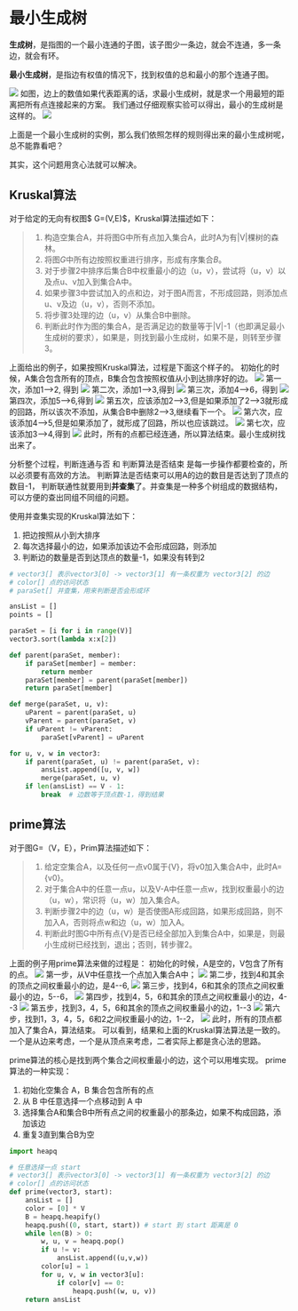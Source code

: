 # 最小生成树

**生成树**，是指图的一个最小连通的子图，该子图少一条边，就会不连通，多一条边，就会有环。

**最小生成树**，是指边有权值的情况下，找到权值的总和最小的那个连通子图。

![](img\2017-05-06_205228.png)
如图，边上的数值如果代表距离的话，求最小生成树，就是求一个用最短的距离把所有点连接起来的方案。 我们通过仔细观察实验可以得出，最小的生成树是这样的。
![](img\2017-05-06_205542.png)

上面是一个最小生成树的实例，那么我们依照怎样的规则得出来的最小生成树呢，总不能靠看吧？

其实，这个问题用贪心法就可以解决。

## Kruskal算法
对于给定的无向有权图$ G=(V,E)$，Kruskal算法描述如下：
> 1. 构造空集合A，并将图G中所有点加入集合A，此时A为有|V|棵树的森林。
> 2. 将图$G$中所有边按照权重进行排序，形成有序集合$B$。
> 3. 对于步骤2中排序后集合B中权重最小的边（u，v），尝试将（u，v）以及点u、v加入到集合A中。
> 4. 如果步骤3中尝试加入的点和边，对于图A而言，不形成回路，则添加点u、v及边（u，v），否则不添加。
> 5. 将步骤3处理的边（u，v）从集合B中删除。
> 6. 判断此时作为图的集合A，是否满足边的数量等于|V|-1（也即满足最小生成树的要求），如果是，则找到最小生成树，如果不是，则转至步骤3。

上面给出的例子，如果按照Kruskal算法，过程是下面这个样子的。
初始化的时候，A集合包含所有的顶点，B集合包含按照权值从小到达排序好的边。
![](img\2017-05-06_213033.png)
第一次，添加1-->2, 得到
![](img\2017-05-06_213448.png)
第二次，添加1-->3,得到
![](img\2017-05-06_213627.png)
第三次，添加4-->6，得到
![](img\2017-05-06_213729.png)
第四次，添加5-->6,得到
![](img\2017-05-06_213957.png)
第五次，应该添加2-->3,但是如果添加了2-->3就形成的回路，所以该次不添加，从集合B中删除2-->3,继续看下一个。
![](img\2017-05-06_214218.png)
第六次，应该添加4-->5,但是如果添加了，就形成了回路，所以也应该跳过。
![](img\2017-05-06_214327.png)
第七次，应该添加3-->4,得到
![](img\2017-05-06_214435.png)
此时，所有的点都已经连通，所以算法结束。最小生成树找出来了。

分析整个过程，判断连通与否 和 判断算法是否结束 是每一步操作都要检查的，所以必须要有高效的方法。 判断算法是否结束可以用A的边的数目是否达到了顶点的数目-1， 判断联通性就要用到**并查集**了。并查集是一种多个树组成的数据结构，可以方便的查出同组不同组的问题。

使用并查集实现的Kruskal算法如下：

1. 把边按照从小到大排序
2. 每次选择最小的边，如果添加该边不会形成回路，则添加
3. 判断边的数量是否到达顶点的数量-1，如果没有转到2

```python
# vector3[] 表示vector3[0] -> vector3[1] 有一条权重为 vector3[2] 的边
# color[] 点的访问状态
# paraSet[] 并查集，用来判断是否会形成环

ansList = []
points = []

paraSet = [i for i in range(V)]
vector3.sort(lambda x:x[2])

def parent(paraSet, member):
    if paraSet[member] = member:
        return member
    paraSet[member] = parent(paraSet[member])
    return paraSet[member]

def merge(paraSet, u, v):
    uParent = parent(paraSet, u)
    vParent = parent(paraSet, v)
    if uParent != vParent:
        paraSet[vParent] = uParent

for u, v, w in vector3:
    if parent(paraSet, u) != parent(paraSet, v):
        ansList.append([u, v, w])
        merge(paraSet, u, v)
    if len(ansList) == V - 1:
        break  # 边数等于顶点数-1，得到结果
```

## prime算法
对于图G=（V，E），Prim算法描述如下：
> 1. 给定空集合A，以及任何一点v0属于{V}，将v0加入集合A中，此时A={v0}。
> 2. 对于集合A中的任意一点u，以及V-A中任意一点w，找到权重最小的边（u，w），常识将（u，w）加入集合A。
> 3. 判断步骤2中的边（u，w）是否使图A形成回路，如果形成回路，则不加入A，否则将点w和边（u，w）加入A。
> 4. 判断此时图G中所有点{V}是否已经全部加入到集合A中，如果是，则最小生成树已经找到，退出；否则，转步骤2。

上面的例子用prime算法来做的过程是：
初始化的时候，A是空的，V包含了所有的点。
![](img\2017-05-06_215824.png)
第一步，从V中任意找一个点加入集合A中；
![](img\2017-05-06_215906.png)
第二步，找到4和其余的顶点之间权重最小的边，是4--6,
![](img\2017-05-06_220107.png)
第三步，找到4，6和其余的顶点之间权重最小的边，5--6，
![](img\2017-05-06_220243.png)
第四步，找到4，5，6和其余的顶点之间权重最小的边，4--3
![](img\2017-05-06_220357.png)
第五步，找到3，4，5，6和其余的顶点之间权重最小的边，1--3
![](img\2017-05-06_221817.png)
第六步，找到1，3，4，5，6和2之间权重最小的边，1--2，
![](img\2017-05-06_222318.png)
此时，所有的顶点都加入了集合A，算法结束。
可以看到，结果和上面的Kruskal算法算法是一致的。一个是从边来考虑，一个是从顶点来考虑，二者实际上都是贪心法的思路。

prime算法的核心是找到两个集合之间权重最小的边，这个可以用堆实现。
prime算法的一种实现：

1. 初始化空集合 A，B 集合包含所有的点
2. 从 B 中任意选择一个点移动到 A 中
3. 选择集合A和集合B中所有点之间的权重最小的那条边，如果不构成回路，添加该边
4. 重复3直到集合B为空

```python
import heapq

# 任意选择一点 start
# vector3[] 表示vector3[0] -> vector3[1] 有一条权重为 vector3[2] 的边
# color[] 点的访问状态
def prime(vector3, start):
    ansList = []
    color = [0] * V
    B = heapq.heapify()
    heapq.push((0, start, start)) # start 到 start 距离是 0
    while len(B) > 0:
        w, u, v = heapq.pop()
        if u != v:
            ansList.append((u,v,w))
        color[u] = 1
        for u, v, w in vector3[u]:
            if color[v] == 0:
                heapq.push((w, u, v))
    return ansList
```
